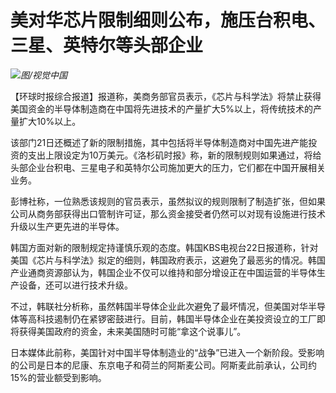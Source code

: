 # 美对华芯片限制细则公布，施压台积电、三星、英特尔等头部企业

![](https://inews.gtimg.com/news_bt/OedW-xc-ElnN5_Jg5fTMIYdWJzRoadN3rAj9qN4Le-xb8AA/1000)_图/视觉中国_

【环球时报综合报道】报道称，美商务部官员表示，《芯片与科学法》将禁止获得美国资金的半导体制造商在中国将先进技术的产量扩大5%以上，将传统技术的产量扩大10%以上。

该部门21日还概述了新的限制措施，其中包括将半导体制造商对中国先进产能投资的支出上限设定为10万美元。《洛杉矶时报》称，新的限制规则如果通过，将给头部企业台积电、三星电子和英特尔公司施加更大的压力，它们都在中国开展相关业务。

彭博社称，一位熟悉该规则的官员表示，虽然拟议的规则限制了制造扩张，但如果公司从商务部获得出口管制许可证，那么资金接受者仍然可以对现有设施进行技术升级以生产更先进的半导体。

韩国方面对新的限制规定持谨慎乐观的态度。韩国KBS电视台22日报道称，针对美国《芯片与科学法》拟定的细则，韩国政府表示，这避免了最恶劣的情况。韩国产业通商资源部认为，韩国企业不仅可以维持和部分增设正在中国运营的半导体生产设备，还可以进行技术升级。

不过，韩联社分析称，虽然韩国半导体企业此次避免了最坏情况，但美国对华半导体等高科技遏制仍在紧锣密鼓进行。目前，韩国半导体企业在美投资设立的工厂即将获得美国政府的资金，未来美国随时可能“拿这个说事儿”。

日本媒体此前称，美国针对中国半导体制造业的“战争”已进入一个新阶段。受影响的公司是日本的尼康、东京电子和荷兰的阿斯麦公司。阿斯麦此前承认，公司约15%的营业额受到影响。

